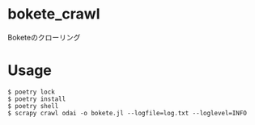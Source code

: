 # bokete_crawl

Boketeのクローリング

# Usage

```
$ poetry lock
$ poetry install
$ poetry shell
$ scrapy crawl odai -o bokete.jl --logfile=log.txt --loglevel=INFO
```